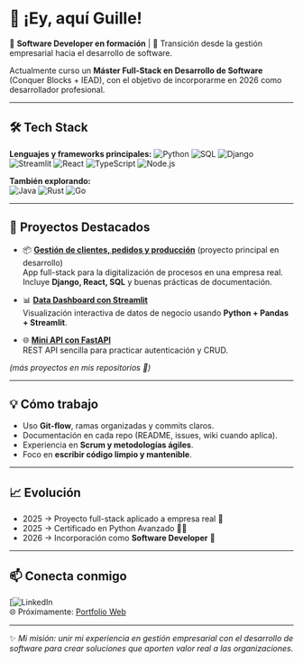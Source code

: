 # 👋 ¡Ey, aquí Guille!

🎯 **Software Developer en formación** | 🚀 Transición desde la gestión empresarial hacia el desarrollo de software.

Actualmente curso un **Máster Full-Stack en Desarrollo de Software** (Conquer Blocks + IEAD), con el objetivo de incorporarme en 2026 como desarrollador profesional.

---


## 🛠️ Tech Stack

**Lenguajes y frameworks principales:**
![Python](https://img.shields.io/badge/Python-3776AB?logo=python&logoColor=white)
![SQL](https://img.shields.io/badge/SQL-4479A1?logo=mysql&logoColor=white)
![Django](https://img.shields.io/badge/Django-092E20?logo=django&logoColor=white)
![Streamlit](https://img.shields.io/badge/Streamlit-FF4B4B?logo=streamlit&logoColor=white)
![React](https://img.shields.io/badge/React-20232A?logo=react&logoColor=61DAFB)
![TypeScript](https://img.shields.io/badge/TypeScript-3178C6?logo=typescript&logoColor=white)
![Node.js](https://img.shields.io/badge/Node.js-339933?logo=node.js&logoColor=white)

**También explorando:**  
![Java](https://img.shields.io/badge/Java-007396?logo=java&logoColor=white)
![Rust](https://img.shields.io/badge/Rust-000000?logo=rust&logoColor=white)
![Go](https://img.shields.io/badge/Go-00ADD8?logo=go&logoColor=white)

---

## 🚀 Proyectos Destacados

- 📦 **[Gestión de clientes, pedidos y producción](#)** (proyecto principal en desarrollo)  
  App full-stack para la digitalización de procesos en una empresa real. Incluye **Django, React, SQL** y buenas prácticas de documentación.

- 📊 **[Data Dashboard con Streamlit](#)**  
  Visualización interactiva de datos de negocio usando **Python + Pandas + Streamlit**.

- 🌐 **[Mini API con FastAPI](#)**  
  REST API sencilla para practicar autenticación y CRUD.

*(más proyectos en mis repositorios 📂)*

---

## 💡 Cómo trabajo

- Uso **Git-flow**, ramas organizadas y commits claros.  
- Documentación en cada repo (README, issues, wiki cuando aplica).  
- Experiencia en **Scrum y metodologías ágiles**.  
- Foco en **escribir código limpio y mantenible**.

---

## 📈 Evolución
 
- 2025 → Proyecto full-stack aplicado a empresa real 🚧
- 2025 → Certificado en Python Avanzado 💪✅
- 2026 → Incorporación como **Software Developer** 🚀  

---

## 📫 Conecta conmigo

[![LinkedIn](https://www.linkedin.com/in/guillermo-villalba-737748200/)  
🌐 Próximamente: [Portfolio Web](#)

---
✨ *Mi misión: unir mi experiencia en gestión empresarial con el desarrollo de software para crear soluciones que aporten valor real a las organizaciones.*


<!--
**yoerguille/yoerguille** is a ✨ _special_ ✨ repository because its `README.md` (this file) appears on your GitHub profile.

Here are some ideas to get you started:

- 🔭 I’m currently working on ...
- 🌱 I’m currently learning ...
- 👯 I’m looking to collaborate on ...
- 🤔 I’m looking for help with ...
- 💬 Ask me about ...
- 📫 How to reach me: ...
- 😄 Pronouns: ...
- ⚡ Fun fact: ...
-->
